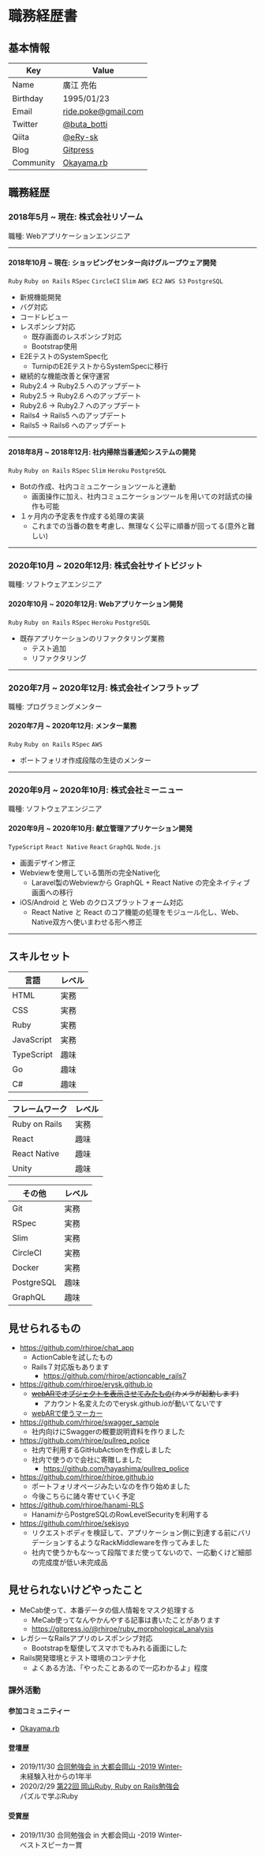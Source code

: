 # 職務経歴書

## 基本情報
|Key|Value|
|---|---|
|Name|廣江 亮佑|
|Birthday|1995/01/23|
|Email|ride.poke@gmail.com|
|Twitter|[@buta_botti](https://twitter.com/buta_botti)|
|Qiita|[@eRy-sk](https://qiita.com/eRy-sk)|
|Blog|[Gitpress](https://gitpress.io/@erysk/)|
|Community|[Okayama.rb](https://okaruby.connpass.com/)|

## 職務経歴

### 2018年5月 ~ 現在: 株式会社リゾーム

職種: Webアプリケーションエンジニア

---

#### 2018年10月 ~ 現在: ショッピングセンター向けグループウェア開発

`Ruby` `Ruby on Rails` `RSpec` `CircleCI` `Slim` `AWS EC2` `AWS S3` `PostgreSQL`

- 新規機能開発
- バグ対応
- コードレビュー
- レスポンシブ対応
  - 既存画面のレスポンシブ対応
  - Bootstrap使用
- E2EテストのSystemSpec化
  - TurnipのE2EテストからSystemSpecに移行
- 継続的な機能改善と保守運営
- Ruby2.4 -> Ruby2.5 へのアップデート
- Ruby2.5 -> Ruby2.6 へのアップデート
- Ruby2.6 -> Ruby2.7 へのアップデート
- Rails4 -> Rails5 へのアップデート
- Rails5 -> Rails6 へのアップデート

---

#### 2018年8月 ~ 2018年12月: 社内掃除当番通知システムの開発

`Ruby` `Ruby on Rails` `RSpec` `Slim` `Heroku` `PostgreSQL`

- Botの作成、社内コミュニケーションツールと連動
  - 画面操作に加え、社内コミュニケーションツールを用いての対話式の操作も可能
- １ヶ月内の予定表を作成する処理の実装
  - これまでの当番の数を考慮し、無理なく公平に順番が回ってる(意外と難しい)

---

### 2020年10月 ~ 2020年12月: 株式会社サイトビジット

職種: ソフトウェアエンジニア

#### 2020年10月 ~ 2020年12月: Webアプリケーション開発

`Ruby` `Ruby on Rails` `RSpec` `Heroku` `PostgreSQL`

- 既存アプリケーションのリファクタリング業務
  - テスト追加
  - リファクタリング

---

### 2020年7月 ~ 2020年12月: 株式会社インフラトップ

職種: プログラミングメンター

#### 2020年7月 ~ 2020年12月: メンター業務

`Ruby` `Ruby on Rails` `RSpec` `AWS`

- ポートフォリオ作成段階の生徒のメンター

---

### 2020年9月 ~ 2020年10月: 株式会社ミーニュー

職種: ソフトウェアエンジニア

#### 2020年9月 ~ 2020年10月: 献立管理アプリケーション開発

`TypeScript` `React Native` `React` `GraphQL` `Node.js`

- 画面デザイン修正
- Webviewを使用している箇所の完全Native化
  - Laravel製のWebviewから GraphQL + React Native の完全ネイティブ画面への移行
- iOS/Android と Web のクロスプラットフォーム対応
  - React Native と React のコア機能の処理をモジュール化し、Web、Native双方へ使いまわせる形へ修正

---


## スキルセット

|言語|レベル|
|---|---|
|HTML|実務|
|CSS|実務|
|Ruby|実務|
|JavaScript|実務|
|TypeScript|趣味|
|Go|趣味|
|C#|趣味|

|フレームワーク|レベル|
|---|---|
|Ruby on Rails|実務|
|React|趣味|
|React Native|趣味|
|Unity|趣味|

|その他|レベル|
|---|---|
|Git|実務|
|RSpec|実務|
|Slim|実務|
|CircleCI|実務|
|Docker|実務|
|PostgreSQL|趣味|
|GraphQL|趣味|

## 見せられるもの

- https://github.com/rhiroe/chat_app
  - ActionCableを試したもの
  - Rails７対応版もあります
    - https://github.com/rhiroe/actioncable_rails7
- https://github.com/rhiroe/erysk.github.io
  - ~~[webARでオブジェクトを表示させてみたもの](https://erysk.github.io/webar/)(カメラが起動します)~~
    - アカウント名変えたのでerysk.github.ioが動いてないです
  - [webARで使うマーカー](https://jeromeetienne.github.io/AR.js/data/images/HIRO.jpg)
- https://github.com/rhiroe/swagger_sample
  - 社内向けにSwaggerの概要説明資料を作りました
- https://github.com/rhiroe/pullreq_police
  - 社内で利用するGitHubActionを作成しました
  - 社内で使うので会社に寄贈しました
    - https://github.com/hayashima/pullreq_police
- https://github.com/rhiroe/rhiroe.github.io
  - ポートフォリオページみたいなのを作り始めました
  - 今後こちらに諸々寄せていく予定
- https://github.com/rhiroe/hanami-RLS
  - HanamiからPostgreSQLのRowLevelSecurityを利用する
- https://github.com/rhiroe/sekisyo
  - リクエストボディを検証して、アプリケーション側に到達する前にバリデーションするようなRackMiddlewareを作ってみました
  - 社内で使うかもな〜って段階でまだ使ってないので、一応動くけど細部の完成度が低い未完成品

## 見せられないけどやったこと

- MeCab使って、本番データの個人情報をマスク処理する
  - MeCab使ってなんやかんやする記事は書いたことがあります
  - https://gitpress.io/@rhiroe/ruby_morphological_analysis
- レガシーなRailsアプリのレスポンシブ対応
  - Bootstrapを駆使してスマホでもみれる画面にした
- Rails開発環境とテスト環境のコンテナ化
  - よくある方法、「やったことあるので一応わかるよ」程度

### 課外活動
#### 参加コミュニティー
- [Okayama.rb](https://okaruby.connpass.com/)
#### 登壇歴
- 2019/11/30 [合同勉強会 in 大都会岡山 -2019 Winter-](https://gbdaitokai.connpass.com/event/145272/)  
  未経験入社からの1年半
- 2020/2/29 [第22回 岡山Ruby, Ruby on Rails勉強会](https://okaruby.connpass.com/event/161062/)  
  パズルで学ぶRuby
#### 受賞歴
- 2019/11/30 合同勉強会 in 大都会岡山 -2019 Winter-  
  ベストスピーカー賞
